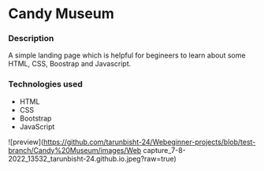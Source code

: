 # Candy Museum

### Description

A simple landing page which is helpful for begineers to learn about some HTML, CSS, Boostrap and Javascript. 

### Technologies used

- HTML
- CSS
- Bootstrap
- JavaScript


![preview](https://github.com/tarunbisht-24/Webeginner-projects/blob/test-branch/Candy%20Museum/images/Web capture_7-8-2022_13532_tarunbisht-24.github.io.jpeg?raw=true)
